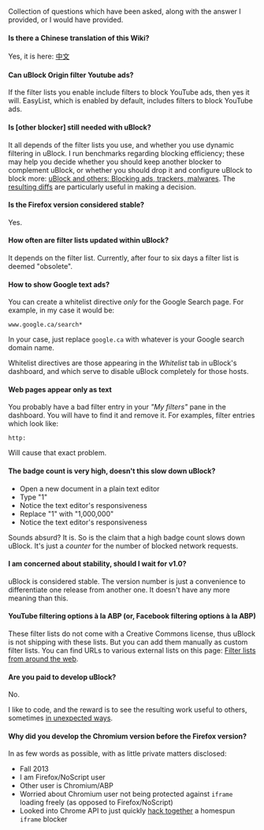 Collection of questions which have been asked, along with the answer I provided, or I would have provided.

#### Is there a Chinese translation of this Wiki?

Yes, it is here: [中文](https://github.com/fang5566/uBlock/wiki/FAQ)

#### Can uBlock Origin filter Youtube ads?

If the filter lists you enable include filters to block YouTube ads, then yes it will.  EasyList, which is enabled by default, includes filters to block YouTube ads.

#### Is [other blocker] still needed with uBlock?

It all depends of the filter lists you use, and whether you use dynamic filtering in uBlock. I run benchmarks regarding blocking efficiency; these may help you decide whether you should keep another blocker to complement uBlock, or whether you should drop it and configure uBlock to block more: [uBlock and others: Blocking ads, trackers, malwares](https://github.com/gorhill/uBlock/wiki/%C2%B5Block-and-others:-Blocking-ads,-trackers,-malwares). The [resulting diffs](https://github.com/gorhill/uBlock/wiki/%C2%B5Block-and-others:-Blocking-ads,-trackers,-malwares#data-diffs) are particularly useful in making a decision.

#### Is the Firefox version considered stable?

Yes.

#### How often are filter lists updated within uBlock?

It depends on the filter list.  Currently, after four to six days a filter list is deemed "obsolete".

#### How to show Google text ads?

You can create a whitelist directive *only* for the Google Search page.  For example, in my case it would be:

    www.google.ca/search*

In your case, just replace `google.ca` with whatever is your Google search domain name.

Whitelist directives are those appearing in the _Whitelist_ tab in uBlock's dashboard, and which serve to disable uBlock completely for those hosts.

#### Web pages appear only as text

You probably have a bad filter entry in your _"My filters"_ pane in the dashboard. You will have to find it and remove it. For examples, filter entries which look like:

    http:

Will cause that exact problem.

#### The badge count is very high, doesn't this slow down uBlock?

- Open a new document in a plain text editor
- Type "1"
- Notice the text editor's responsiveness
- Replace "1" with "1,000,000"
- Notice the text editor's responsiveness

Sounds absurd?  It is.  So is the claim that a high badge count slows down uBlock.  It's just a _counter_ for the number of blocked network requests.

#### I am concerned about stability, should I wait for v1.0?

uBlock is considered stable.  The version number is just a convenience to differentiate one release from another one.  It doesn't have any more meaning than this.

#### YouTube filtering options à la ABP (or, Facebook filtering options à la ABP)

These filter lists do not come with a Creative Commons license, thus uBlock is not shipping with these lists. But you can add them manually as custom filter lists. You can find URLs to various external lists on this page: [Filter lists from around the web](https://github.com/gorhill/uBlock/wiki/Filter-lists-from-around-the-web).

#### Are you paid to develop uBlock?

No.

I like to code, and the reward is to see the resulting work useful to others, sometimes [in unexpected ways](https://www.youtube.com/watch?v=90NsjKvz9Ns).

#### Why did you develop the Chromium version before the Firefox version?

In as few words as possible, with as little private matters disclosed:

- Fall 2013
- I am Firefox/NoScript user
- Other user is Chromium/ABP
- Worried about Chromium user not being protected against `iframe` loading freely (as opposed to Firefox/NoScript)
- Looked into Chrome API to just quickly [hack together](https://news.ycombinator.com/item?id=6871331) a homespun `iframe` blocker
